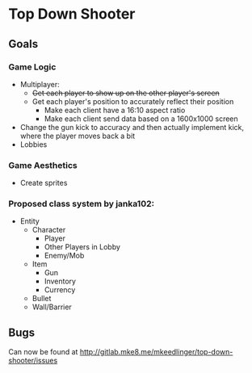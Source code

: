 # Top Down Shooter

## Goals

### Game Logic
- Multiplayer:
    - ~~Get each player to show up on the other player's screen~~
    - Get each player's position to accurately reflect their position
        - Make each client have a 16:10 aspect ratio
        - Make each client send data based on a 1600x1000 screen
- Change the gun kick to accuracy and then actually implement kick, where the player moves back a bit
- Lobbies

### Game Aesthetics
- Create sprites

### Proposed class system by janka102:
 - Entity
    - Character
        - Player
        - Other Players in Lobby
        - Enemy/Mob
	- Item
        - Gun
        - Inventory
        - Currency
    - Bullet
    - Wall/Barrier

## Bugs
Can now be found at http://gitlab.mke8.me/mkeedlinger/top-down-shooter/issues